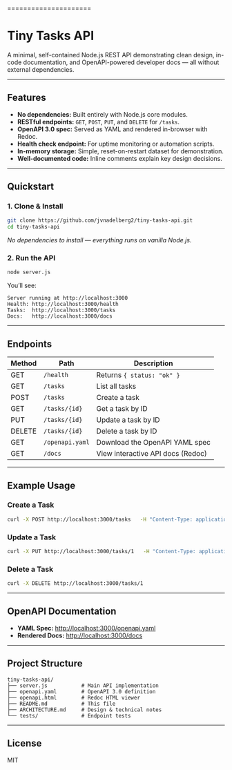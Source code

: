 =====================

# Tiny Tasks API

A minimal, self-contained Node.js REST API demonstrating clean design, in-code documentation, and OpenAPI-powered developer docs — all without external dependencies.

---

## Features
- **No dependencies:** Built entirely with Node.js core modules.
- **RESTful endpoints:** `GET`, `POST`, `PUT`, and `DELETE` for `/tasks`.
- **OpenAPI 3.0 spec:** Served as YAML and rendered in-browser with Redoc.
- **Health check endpoint:** For uptime monitoring or automation scripts.
- **In-memory storage:** Simple, reset-on-restart dataset for demonstration.
- **Well-documented code:** Inline comments explain key design decisions.

---

## Quickstart

### 1. Clone & Install
```bash
git clone https://github.com/jvnadelberg2/tiny-tasks-api.git
cd tiny-tasks-api
```
_No dependencies to install — everything runs on vanilla Node.js._

### 2. Run the API
```bash
node server.js
```
You’ll see:
```
Server running at http://localhost:3000
Health: http://localhost:3000/health
Tasks:  http://localhost:3000/tasks
Docs:   http://localhost:3000/docs
```

---

## Endpoints

| Method | Path              | Description                              |
|--------|-------------------|------------------------------------------|
| GET    | `/health`         | Returns `{ status: "ok" }`                |
| GET    | `/tasks`          | List all tasks                            |
| POST   | `/tasks`          | Create a task                             |
| GET    | `/tasks/{id}`     | Get a task by ID                          |
| PUT    | `/tasks/{id}`     | Update a task by ID                       |
| DELETE | `/tasks/{id}`     | Delete a task by ID                       |
| GET    | `/openapi.yaml`   | Download the OpenAPI YAML spec            |
| GET    | `/docs`           | View interactive API docs (Redoc)         |

---

## Example Usage

### Create a Task
```bash
curl -X POST http://localhost:3000/tasks   -H "Content-Type: application/json"   -d '{"title":"demo","due":"2025-12-31"}'
```

### Update a Task
```bash
curl -X PUT http://localhost:3000/tasks/1   -H "Content-Type: application/json"   -d '{"completed":true}'
```

### Delete a Task
```bash
curl -X DELETE http://localhost:3000/tasks/1
```

---

## OpenAPI Documentation

- **YAML Spec:** [http://localhost:3000/openapi.yaml](http://localhost:3000/openapi.yaml)  
- **Rendered Docs:** [http://localhost:3000/docs](http://localhost:3000/docs)  

---

## Project Structure

```
tiny-tasks-api/
├── server.js           # Main API implementation
├── openapi.yaml        # OpenAPI 3.0 definition
├── openapi.html        # Redoc HTML viewer
├── README.md           # This file
├── ARCHITECTURE.md     # Design & technical notes
└── tests/              # Endpoint tests
```

---

## License
MIT
